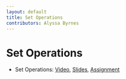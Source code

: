 ```yaml
---
layout: default
title: Set Operations
contributors: Alyssa Byrnes
---
```


# Set Operations

* Set Operations: [Video](https://youtu.be/fo_P22I71Zc), [Slides](/comp283/lessons/SetOperations.html), [Assignment](https://www.gradescope.com/)
